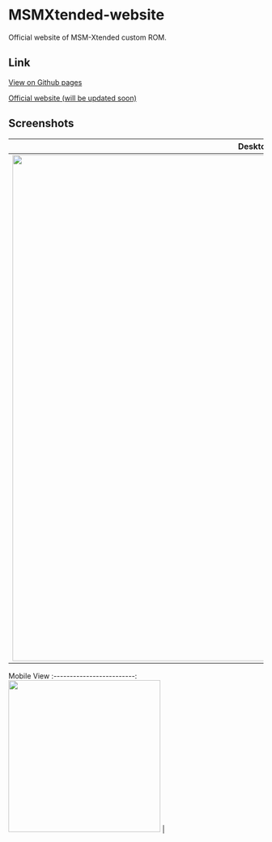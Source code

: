 # MSMXtended-website
Official website of MSM-Xtended custom ROM.

<h2>Link</h2>
<p><a href="https://harshv23.cf/MSMXtended-website">View on Github pages</a></p>
<p><a href="#">Official website (will be updated soon)</a></p>

<h2>Screenshots</h2>
  
  Desktop View             |
:-------------------------:|
<img src="https://telegra.ph/file/0315e797afbf9db4a2de1.jpg" width="1000">  |

Mobile View
:-------------------------:
<img src="https://telegra.ph/file/2cb8a8b986d7945a5b51d.png" width="300">  |


